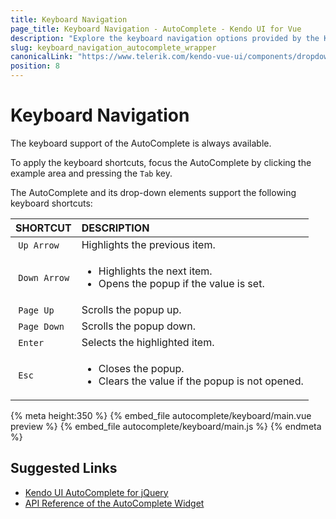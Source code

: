 ```yaml
---
title: Keyboard Navigation
page_title: Keyboard Navigation - AutoComplete - Kendo UI for Vue
description: "Explore the keyboard navigation options provided by the Kendo UI AutoComplete wrapper for Vue."
slug: keyboard_navigation_autocomplete_wrapper
canonicalLink: "https://www.telerik.com/kendo-vue-ui/components/dropdowns/autocomplete/keyboard-navigation/"
position: 8
---
```


<div><WrapperBanner link="/kendo-vue-ui/components/dropdowns/autocomplete/keyboard-navigation"></WrapperBanner></div>

# Keyboard Navigation

The keyboard support of the AutoComplete is always available.

To apply the keyboard shortcuts, focus the AutoComplete by clicking the example area and pressing the `Tab` key.

The AutoComplete and its drop-down elements support the following keyboard shortcuts:

| SHORTCUT    | DESCRIPTION |
|:---         |:---         |
| `Up Arrow`  | Highlights the previous item.|
| `Down Arrow`| <ul><li>Highlights the next item.</li> <li>Opens the popup if the value is set.</li></ul>|
| `Page Up`   | Scrolls the popup up.|
| `Page Down` | Scrolls the popup down.|
| `Enter`     | Selects the highlighted item.|
| `Esc`       | <ul><li>Closes the popup.</li> <li>Clears the value if the popup is not opened.</li></ul> |

{% meta height:350 %}
{% embed_file autocomplete/keyboard/main.vue preview %}
{% embed_file autocomplete/keyboard/main.js %}
{% endmeta %}

## Suggested Links

* [Kendo UI AutoComplete for jQuery](https://docs.telerik.com/kendo-ui/controls/editors/autocomplete/overview)
* [API Reference of the AutoComplete Widget](https://docs.telerik.com/kendo-ui/api/javascript/ui/autocomplete)
